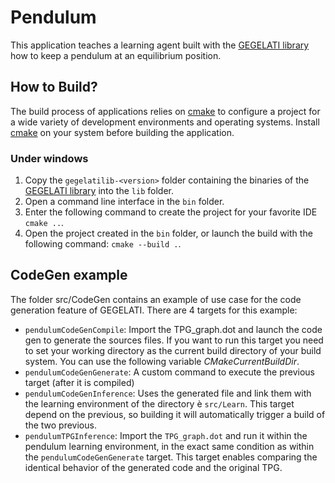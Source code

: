 # Pendulum

This application teaches a learning agent built with the [GEGELATI library](https://github.com/gegelati/gegelati) how to keep a pendulum at an equilibrium position.

## How to Build?
The build process of applications relies on [cmake](https://cmake.org) to configure a project for a wide variety of development environments and operating systems. Install [cmake](https://cmake.org/download/) on your system before building the application.

### Under windows
1. Copy the `gegelatilib-<version>` folder containing the binaries of the [GEGELATI library](https://github.com/gegelati/gegelati) into the `lib` folder.
2. Open a command line interface in the `bin` folder.
3. Enter the following command to create the project for your favorite IDE `cmake ..`.
4. Open the project created in the `bin` folder, or launch the build with the following command: `cmake --build .`.

## CodeGen example

The folder src/CodeGen contains an example of use case for the code generation feature of GEGELATI. There are 4 targets for this example:
- `pendulumCodeGenCompile`: Import the TPG_graph.dot and launch the code gen to generate the sources files. If you want to run this target you need to set your working directory as the current build directory of your build system. You can use the following variable $CMakeCurrentBuildDir$.
- `pendulumCodeGenGenerate`: A custom command to execute the previous target (after it is compiled)
- `pendulumCodeGenInference`: Uses the generated file and link them with the learning environment of the directory è `src/Learn`. This target depend on the previous, so building it will automatically trigger a build of the two previous.
- `pendulumTPGInference`: Import the `TPG_graph.dot` and run it within the pendulum learning environment, in the exact same condition as within the `pendulumCodeGenGenerate` target. This target enables comparing the identical behavior of the generated code and the original TPG.